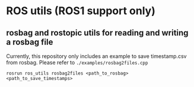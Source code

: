 # ROS utils (ROS1 support only)

## rosbag and rostopic utils for reading and writing a rosbag file

Currently, this repository only includes an example to save timestamp.csv from rosbag.
Please refer to `./examples/rosbag2files.cpp`
```
rosrun ros_utils rosbag2files <path_to_rosbag> <path_to_save_timestamps>
```